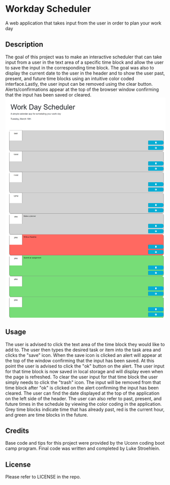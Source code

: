 # Workday Scheduler 
A web application that takes input from the user in order to plan your work day
## Description
The goal of this project was to make an interactive scheduler that can take input from a user in the text area of a specific time block and allow the user to save the input in the corresponding time block. The goal was also to display the current date to the user in the header and to show the user past, present, and future time blocks using an intuitive color coded interface.Lastly, the user input can be removed using the clear button. Alerts/confirmations appear at the top of the browser window confirming that the input has been saved or cleared.
![alt text](_C__Users_lukes_Downloads_bootcamp_bootcamp_Challenge_5_index.html.png)
## Usage
The user is advised to click the text area of the time block they would like to add to. The user then types the desired task or item into the task area and clicks the "save" icon. When the save icon is clicked an alert will appear at the top of the window confirming that the input has been saved. At this point the user is advised to click the "ok" button on the alert. The user input for that time block is now saved in local storage and will display even when the page is refreshed. To clear the user input for that time block the user simply needs to click the "trash" icon. The input will be removed from that time block after "ok" is clicked on the alert confirming the input has been cleared. The user can find the date displayed at the top of the application on the left side of the header. The user can also refer to past, present, and future times in the schedule by viewing the color coding in the application. Grey time blocks indicate time that has already past, red is the current hour, and green are time blocks in the future.

## Credits 
Base code and tips for this project were provided by the Uconn coding boot camp program. Final code was written and completed by Luke Stroehlein.

## License
Please refer to LICENSE in the repo.
